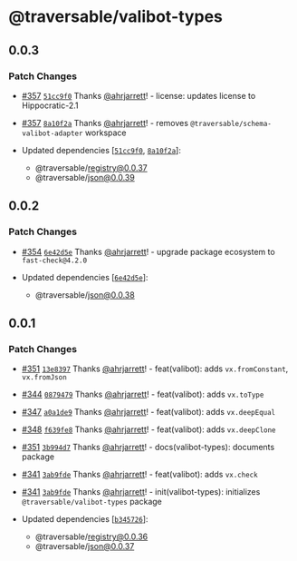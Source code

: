 # @traversable/valibot-types

## 0.0.3

### Patch Changes

- [#357](https://github.com/traversable/schema/pull/357) [`51cc9f0`](https://github.com/traversable/schema/commit/51cc9f03b90f5a3356a0bc209a7dadc6e63e7e5a) Thanks [@ahrjarrett](https://github.com/ahrjarrett)! - license: updates license to Hippocratic-2.1

- [#357](https://github.com/traversable/schema/pull/357) [`8a10f2a`](https://github.com/traversable/schema/commit/8a10f2a396320b6144217c24de30471e6b17a426) Thanks [@ahrjarrett](https://github.com/ahrjarrett)! - removes `@traversable/schema-valibot-adapter` workspace

- Updated dependencies [[`51cc9f0`](https://github.com/traversable/schema/commit/51cc9f03b90f5a3356a0bc209a7dadc6e63e7e5a), [`8a10f2a`](https://github.com/traversable/schema/commit/8a10f2a396320b6144217c24de30471e6b17a426)]:
  - @traversable/registry@0.0.37
  - @traversable/json@0.0.39

## 0.0.2

### Patch Changes

- [#354](https://github.com/traversable/schema/pull/354) [`6e42d5e`](https://github.com/traversable/schema/commit/6e42d5eee5b6826f2c8a311ca3b60bb77ead90e7) Thanks [@ahrjarrett](https://github.com/ahrjarrett)! - upgrade package ecosystem to `fast-check@4.2.0`

- Updated dependencies [[`6e42d5e`](https://github.com/traversable/schema/commit/6e42d5eee5b6826f2c8a311ca3b60bb77ead90e7)]:
  - @traversable/json@0.0.38

## 0.0.1

### Patch Changes

- [#351](https://github.com/traversable/schema/pull/351) [`13e8397`](https://github.com/traversable/schema/commit/13e839705511a7f07bf78ef87483e565de4b1c7e) Thanks [@ahrjarrett](https://github.com/ahrjarrett)! - feat(valibot): adds `vx.fromConstant`, `vx.fromJson`

- [#344](https://github.com/traversable/schema/pull/344) [`0879479`](https://github.com/traversable/schema/commit/0879479b8f71ae7d5bc94fff23dc94c2f9c33535) Thanks [@ahrjarrett](https://github.com/ahrjarrett)! - feat(valibot): adds `vx.toType`

- [#347](https://github.com/traversable/schema/pull/347) [`a0a1de9`](https://github.com/traversable/schema/commit/a0a1de9c11449712494e297f1c36393c74b4444a) Thanks [@ahrjarrett](https://github.com/ahrjarrett)! - feat(valibot): adds `vx.deepEqual`

- [#348](https://github.com/traversable/schema/pull/348) [`f639fe8`](https://github.com/traversable/schema/commit/f639fe85e59e8437d7e987a943803bb22b3ba652) Thanks [@ahrjarrett](https://github.com/ahrjarrett)! - feat(valibot): adds `vx.deepClone`

- [#351](https://github.com/traversable/schema/pull/351) [`3b994d7`](https://github.com/traversable/schema/commit/3b994d79d9f42bab726f9bf575ce88e17d61ef19) Thanks [@ahrjarrett](https://github.com/ahrjarrett)! - docs(valibot-types): documents package

- [#341](https://github.com/traversable/schema/pull/341) [`3ab9fde`](https://github.com/traversable/schema/commit/3ab9fdecfe33bb06240ab1721246d30da831cdcf) Thanks [@ahrjarrett](https://github.com/ahrjarrett)! - feat(valibot): adds `vx.check`

- [#341](https://github.com/traversable/schema/pull/341) [`3ab9fde`](https://github.com/traversable/schema/commit/3ab9fdecfe33bb06240ab1721246d30da831cdcf) Thanks [@ahrjarrett](https://github.com/ahrjarrett)! - init(valibot-types): initializes `@traversable/valibot-types` package

- Updated dependencies [[`b345726`](https://github.com/traversable/schema/commit/b345726d38e2f92f590ade18e9228fbd5468a36c)]:
  - @traversable/registry@0.0.36
  - @traversable/json@0.0.37
